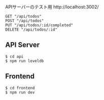 APIサーバーのテスト用
http://localhost:3002/

```
GET "/api/todos"
POST "/api/todos"
PUT "/api/todos/:id/completed"
DELETE "/api/todos/:id"
```

## API Server

```shell
$ cd api
$ npm run leveldb
```

## Frontend

```shell
$ cd frontend
$ npm run dev
```
